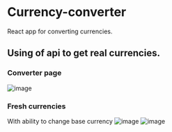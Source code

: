 # Currency-converter
React app for converting currencies.

## Using of api to get real currencies.

### Converter page
![image](https://user-images.githubusercontent.com/63201619/226686624-1248225a-c79c-407e-a7d8-43f79ac3e393.png)


### Fresh currencies
With ability to change base currency
![image](https://user-images.githubusercontent.com/63201619/226686787-44f3b85b-0b12-4f0d-9924-f59021ce0242.png)
![image](https://user-images.githubusercontent.com/63201619/226686995-d831a0f9-480e-4042-b0eb-64c486d93992.png)
